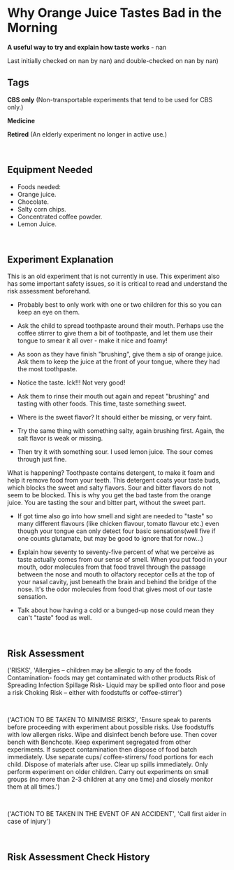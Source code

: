 # Why Orange Juice Tastes Bad in the Morning

**A useful way to try and explain how taste works** - nan

Last initially checked on nan by nan) and double-checked on nan by nan)

## Tags
<!--- Start Tags (DO NOT REMOVE THIS COMMENT) --->

**CBS only** (Non-transportable experiments that tend to be used for CBS only.)

**Medicine**

**Retired** (An elderly experiment no longer in active use.)
<!--- End Tags (DO NOT REMOVE THIS COMMENT) --->

<br/>

## Equipment Needed 
- Foods needed:
- Orange juice.
- Chocolate.
- Salty corn chips.
- Concentrated coffee powder.
- Lemon Juice.

<br/>

## Experiment Explanation 

This is an old experiment that is not currently in use. This experiment also has some important safety issues, so it is critical to read and understand the risk assessment beforehand.

- Probably best to only work with one or two children for this so you can keep an eye on them.

- Ask the child to spread toothpaste around their mouth. Perhaps use the coffee stirrer to give them a bit of toothpaste, and let them use their tongue to smear it all over - make it nice and foamy!

- As soon as they have finish "brushing", give them a sip of orange juice. Ask them to keep the juice at the front of your tongue, where they had the most toothpaste. 

- Notice the taste. Ick!!! Not very good!

- Ask them to rinse their mouth out again and repeat "brushing" and tasting with other foods. This time, taste something sweet. 

- Where is the sweet flavor? It should either be missing, or very faint. 
- Try the same thing with something salty, again brushing first. Again, the salt flavor is weak or missing. 

- Then try it with something sour. I used lemon juice. The sour comes through just fine.

 What is happening? Toothpaste contains detergent, to make it foam and help it remove food 
from your teeth. This detergent coats your taste buds, which blocks the sweet and salty 
flavors. Sour and bitter flavors do not seem to be blocked. This is why you get the bad 
taste from the orange juice. You are tasting the sour and bitter part, without the sweet 
part.

- If got time also go into how smell and sight are needed to "taste" so many different flavours (like chicken flavour, tomato flavour etc.) even though your tongue can only detect four basic sensations(well five if one counts glutamate, but may be good to ignore that for now...)

- Explain how seventy to seventy-five percent of what we perceive as taste actually comes from our sense of smell. When you put food in your mouth, odor molecules from that food travel through the 
passage between the nose and mouth to olfactory receptor cells at the top of your nasal cavity, just beneath the brain and behind the bridge of the nose. It's the odor molecules from food that gives most of our taste sensation. 

- Talk about how having a cold or a bunged-up nose could mean they can't "taste" food as well.

<br/>

## Risk Assessment

('RISKS', 'Allergies – children may be allergic to any of the foods  Contamination- foods may get contaminated with other products  Risk of Spreading Infection  Spillage Risk- Liquid may be spilled onto floor and pose a risk  Choking Risk – either with foodstuffs or coffee-stirrer')

<br/>

('ACTION TO BE TAKEN TO MINIMISE RISKS', 'Ensure speak to parents before proceeding with experiment about possible risks.  Use foodstuffs with low allergen risks.  Wipe and disinfect bench before use. Then cover bench with Benchcote.  Keep experiment segregated from other experiments.  If suspect contamination then dispose of food batch immediately.  Use separate cups/ coffee-stirrers/ food portions for each child. Dispose of materials after use.  Clear up spills immediately.  Only perform experiment on older children.  Carry out experiments on small groups (no more than 2-3 children at any one time) and closely monitor them at all times.')

<br/>

('ACTION TO BE TAKEN IN THE EVENT OF AN ACCIDENT', 'Call first aider in case of injury')

<br/>

## Risk Assessment Check History 

